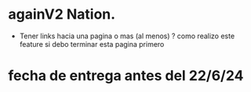 # againV2 Nation.

- Tener links hacia una pagina o mas (al menos) ? como realizo este feature si debo terminar esta pagina primero

# fecha de entrega antes del 22/6/24
